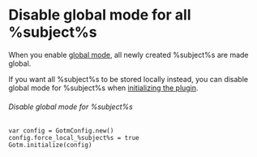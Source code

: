 # Disable global mode for all %subject%s

When you enable [global mode](/src/docs/gdgotm.md#global-mode-for-online-or-multi-player-games), all newly created %subject%s are made global.

<gdscript>

If you want all %subject%s to be stored locally instead, you can disable global mode for %subject%s when [initializing the plugin](/src/docs/gdgotm.md#initialize).

###### Disable global mode for %subject%s

```gdscript
var config = GotmConfig.new()
config.force_local_%subject%s = true
Gotm.initialize(config)
```

</gdscript>
